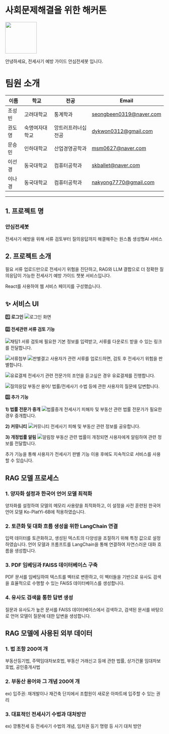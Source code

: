 
# 사회문제해결을 위한 해커톤
<img src="https://github.com/Social-Problem-Solving-Hackathon/house-contract-fraud-prevention-chatbot/assets/93020785/06c557f4-1585-4eaf-a007-e4b8c62923ca" width="100" height="100" />

안녕하세요, 전세사기 예방 가이드 안심전세봇 입니다.

# 팀원 소개

| 이름                                         | 학교           | 전공   | Email                |
| -------------------------------------------- | -------------- | ------ | -------------------- |
| 조성빈    | 고려대학교 | 통계학과 | seongbeen0319@naver.com|
| 권도영 | 숙명여자대학교     | 앙트러프러너십 전공 | dykwon0312@gmail.com |
| 문승민 | 인하대학교     | 산업경영공학과 | msm0627@naver.com|
| 이선경 | 동국대학교     | 컴퓨터공학과| skballet@naver.com |
| 이나경 | 동국대학교     | 컴퓨터공학과| nakyong7770@gmail.com|


---

## 1. 프로젝트 명

### 안심전세봇
전세사기 예방을 위해 서류 검토부터 질의응답까지 해결해주는 원스톱 생성형AI 서비스

## 2. 프로젝트 소개

필요 서류 업로드만으로 전세사기 위험을 진단하고, RAG와 LLM 결합으로 더 정확한 질의응답이 가능한 전세사기 예방 가이드 챗봇 서비스입니다.

React를 사용하여 웹 서비스 페이지를 구성했습니다.

## ✨ 서비스 UI

**1️⃣ 로그인**
![로그인 화면](https://github.com/Social-Problem-Solving-Hackathon/house-contract-fraud-prevention-chatbot/assets/129375059/69fd70cb-2c82-4f3f-aa36-863f5768fb05)

**2️⃣ 전세관련 서류 검토 기능**


![채팅1](https://github.com/Social-Problem-Solving-Hackathon/house-contract-fraud-prevention-chatbot/assets/129375059/9a5f5255-a70c-4bb3-9309-b92d0693611b)
서류 검토에 필요한 기본 정보를 입력받고, 서류를 다운로드 받을 수 있는 링크를 전달합니다.


![서류첨부](https://github.com/Social-Problem-Solving-Hackathon/house-contract-fraud-prevention-chatbot/assets/129375059/1712f5ba-dd7d-46b0-909c-3aadb2f2b2fe)
![판별결고](https://github.com/Social-Problem-Solving-Hackathon/house-contract-fraud-prevention-chatbot/assets/129375059/18ed5401-8408-4960-a4eb-08eb92645534)
사용자가 관련 서류를 업로드하면, 검토 후 전세사기 위험을 판별합니다.


![유료결제](https://github.com/Social-Problem-Solving-Hackathon/house-contract-fraud-prevention-chatbot/assets/129375059/802695e0-cddc-4265-bb7f-0651c0911f7d)
전세사기 관련 전문가의 조언을 듣고싶은 경우 유료결제를 진행합니다.


![질의응답](https://github.com/Social-Problem-Solving-Hackathon/house-contract-fraud-prevention-chatbot/assets/129375059/43206c66-d580-41b2-a90b-331d1f0d9104)
부동산 용어/ 법률/전세사기 수법 등에 관한 사용자의 질문에 답변합니다.

**3️⃣ 추가 기능**

**1) 법률 전문가 중개**
![법률중개](https://github.com/Social-Problem-Solving-Hackathon/house-contract-fraud-prevention-chatbot/assets/129375059/ff37c543-e30b-4a60-999a-fbfc45fc7678)
전세사기 피해자 및 부동산 관련 법률 전문가가 필요한 경우 중개합니다.

**2) 커뮤니티**
![커뮤니티](https://github.com/Social-Problem-Solving-Hackathon/house-contract-fraud-prevention-chatbot/assets/129375059/bbf20ead-f8e6-4488-b7fa-5858c5e89936)
전세사기 피해 및 부동산 관련 정보를 공유합니다.

**3) 개정법률 알림**
![알림창](https://github.com/Social-Problem-Solving-Hackathon/house-contract-fraud-prevention-chatbot/assets/129375059/e4dca4a8-f0eb-43a5-8b44-f0f1315d7f94)
부동산 관련 법률이 개정되면 사용자에게 알림하여 관련 정보를 전달합니다.

추가 기능을 통해 사용자가 전세사기 판별 기능 이용 후에도 지속적으로 서비스를 사용할 수 있습니다.


## RAG 모델 프로세스

### 1. 양자화 설정과 한국어 언어 모델 최적화
양자화를 설정하여 모델의 메모리 사용량을 최적화하고, 
이 설정을 사전 훈련된 한국어 언어 모델 Ko-PlatYi-6B에 적용하였습니다.

### 2. 토큰화 및 대화 흐름 생성을 위한 LangChain 연결
입력 데이터를 토큰화하고, 생성된 텍스트의 다양성을 조절하기 위해 특정 값으로 설정하였습니다.
언어 모델과 프롬프트를 LangChain을 통해 연결하여 자연스러운 대화 흐름을 생성합니다.

### 3. PDF 임베딩과 FAISS 데이터베이스 구축
PDF 문서를 임베딩하여 텍스트를 벡터로 변환하고, 
이 벡터들을 기반으로 유사도 검색을 효율적으로 수행할 수 있는 FAISS 데이터베이스를 생성합니다.

### 4. 유사도 검색을 통한 답변 생성
질문과 유사도가 높은 문서를 FAISS 데이터베이스에서 검색하고, 
검색된 문서를 바탕으로 언어 모델이 질문에 대한 답변을 생성합니다.

## RAG 모델에 사용된 외부 데이터

### 1. 법 조항 200여 개
부동산등기법, 주택임대차보호법, 부동산 거래신고 등에 관한 법률, 
상가건물 임대차보호법, 공인중개사법

### 2. 부동산 용어와 그 개념 200여 개
ex) 입주권: 재개발이나 재건축 단지에서 조합원이 새로운 아파트에 입주할 수 있는 권리

### 3. 대표적인 전세사기 수법과 대처방안
ex)  깡통전세 등 전세사기 수법의 개념, 임차권 등기 명령 등 사기 대처 방안
